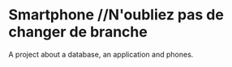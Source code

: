 # Smartphone   //N'oubliez pas de changer de branche
A project about a database, an application and phones.
